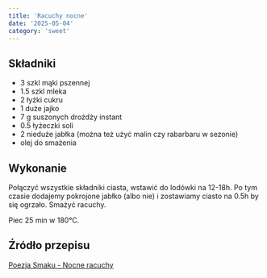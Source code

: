 ```yaml
---
title: 'Racuchy nocne'
date: '2025-05-04'
category: 'sweet'
---
```


## Składniki

- 3 szkl mąki pszennej
- 1.5 szkl mleka
- 2 łyżki cukru
- 1 duże jajko
- 7 g suszonych drożdży instant
- 0.5 łyżeczki soli
- 2 nieduże jabłka (można też użyć malin czy rabarbaru w sezonie)
- olej do smażenia

## Wykonanie

Połączyć wszystkie składniki ciasta, wstawić do lodówki na 12-18h. Po tym czasie dodajemy pokrojone jabłko (albo nie) i zostawiamy ciasto na 0.5h by się ogrzało. Smażyć racuchy.

Piec 25 min w 180°C.

## Źródło przepisu

[Poezja Smaku - Nocne racuchy](https://www.poezja-smaku.pl/nocne-racuchy/)
